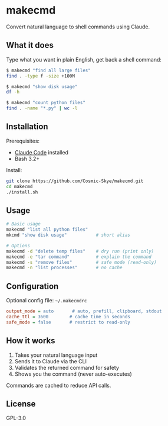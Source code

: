 # makecmd

Convert natural language to shell commands using Claude.

## What it does

Type what you want in plain English, get back a shell command:

```bash
$ makecmd "find all large files"
find . -type f -size +100M

$ makecmd "show disk usage"  
df -h

$ makecmd "count python files"
find . -name "*.py" | wc -l
```

## Installation

Prerequisites:
- [Claude Code](https://claude.ai/code) installed
- Bash 3.2+

Install:
```bash
git clone https://github.com/Cosmic-Skye/makecmd.git
cd makecmd
./install.sh
```

## Usage

```bash
# Basic usage
makecmd "list all python files"
mkcmd "show disk usage"           # short alias

# Options
makecmd -d "delete temp files"    # dry run (print only)
makecmd -e "tar command"          # explain the command
makecmd -s "remove files"         # safe mode (read-only)
makecmd -n "list processes"       # no cache
```

## Configuration

Optional config file: `~/.makecmdrc`

```ini
output_mode = auto       # auto, prefill, clipboard, stdout
cache_ttl = 3600        # cache time in seconds
safe_mode = false       # restrict to read-only
```

## How it works

1. Takes your natural language input
2. Sends it to Claude via the CLI
3. Validates the returned command for safety
4. Shows you the command (never auto-executes)

Commands are cached to reduce API calls.

## License

GPL-3.0